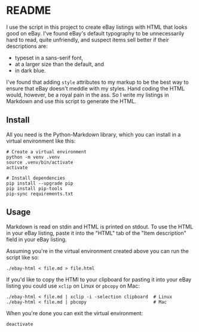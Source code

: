 README
======

I use the script in this project to create eBay listings with HTML that looks good on eBay. I've found eBay's default typography to be unnecessarily hard to read, quite unfriendly, and suspect items sell better if their descriptions are:

- typeset in a sans-serif font,
- at a larger size than the default, and
- in dark blue.

I've found that adding `style` attributes to my markup to be the best way to ensure that eBay doesn't meddle with my styles. Hand coding the HTML would, however, be a royal pain in the ass. So I write my listings in Markdown and use this script to generate the HTML.

Install
-------

All you need is the Python-Markdown library, which you can install in a virtual environment like this:

    # Create a virtual environment
    python -m venv .venv
    source .venv/bin/activate
    activate

    # Install dependencies
    pip install --upgrade pip
    pip install pip-tools
    pip-sync requirements.txt

Usage
-----

Markdown is read on stdin and HTML is printed on stdout. To use the HTML in your eBay listing, paste it into the "HTML" tab of the "Item description" field in your eBay listing.

Assuming you're in the virtual environment created above you can run the script like so:

    ./ebay-html < file.md > file.html

If you'd like to copy the HTMl to your clipboard for pasting it into your eBay listing you could use `xclip` on Linux or `pbcopy` on Mac:

    ./ebay-html < file.md | xclip -i -selection clipboard  # Linux
    ./ebay-html < file.md | pbcopy                         # Mac

When you're done you can exit the virtual environment:

    deactivate
